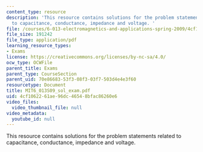 ```yaml
---
content_type: resource
description: 'This resource contains solutions for the problem statements related
  to capacitance, conductance, impedance and voltage. '
file: /courses/6-013-electromagnetics-and-applications-spring-2009/4cf1062261ae96dc46548bfac86260e6_MIT6_013S09_sol_exam.pdf
file_size: 191242
file_type: application/pdf
learning_resource_types:
- Exams
license: https://creativecommons.org/licenses/by-nc-sa/4.0/
ocw_type: OCWFile
parent_title: Exams
parent_type: CourseSection
parent_uid: 70e86683-53f3-08f3-03f7-503d4e4e3f60
resourcetype: Document
title: MIT6_013S09_sol_exam.pdf
uid: 4cf10622-61ae-96dc-4654-8bfac86260e6
video_files:
  video_thumbnail_file: null
video_metadata:
  youtube_id: null
---
```

This resource contains solutions for the problem statements related to capacitance, conductance, impedance and voltage. 